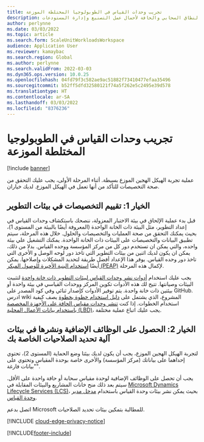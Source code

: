 ```yaml
---
title: تجريب وحدات القياس في الطوبولوجيا المختلطة الموزعة
description: يوفر هذا الموضوع معلومات حول كيفية تجربة وحدات النطاق السحابي والحافة لأحمال عمل التصنيع وإدارة المستودعات.
author: perlynne
ms.date: 03/03/2022
ms.topic: article
ms.search.form: ScaleUnitWorkloadsWorkspace
audience: Application User
ms.reviewer: kamaybac
ms.search.region: Global
ms.author: perlynne
ms.search.validFrom: 2022-03-03
ms.dyn365.ops.version: 10.0.25
ms.openlocfilehash: 04fd79f3c582ae9ac51882f73410477efaa35496
ms.sourcegitcommit: b52ff5dfd32580121f74a5f262e5c2495e39d578
ms.translationtype: HT
ms.contentlocale: ar-SA
ms.lasthandoff: 03/03/2022
ms.locfileid: "8376236"
---
```

# <a name="try-out-scale-units-in-a-distributed-hybrid-topology"></a>تجريب وحدات القياس في الطوبولوجيا المختلطة الموزعة

[!include [banner](../includes/banner.md)]

عملية تجربة الهيكل الهجين الموزع بسيطة. أثناء المرحلة الأولى، يجب عليك التحقق من صحة التخصيصات للتأكد من أنها تعمل في الهيكل الموزع. لديك خياران.

## <a name="option-1-evaluate-customizations-in-development-environments"></a>الخيار 1: تقييم التخصيصات في بيئات التطوير

قبل بدء عملية الإلحاق في بيئة الاختبار المعزولة، ننصحك باستكشاف وحدات القياس في إعداد التطوير، مثل البيئة ذات الخانة الواحدة (المعروفة أيضًا بالبيئة من المستوى 1)، بحيث يمكنك التحقق من صحة العمليات والتخصيصات والحلول. خلال هذه المرحلة، سيتم تطبيق البيانات والتخصيصات على البيئات ذات الخانة الواحدة. يمكنك التشغيل علي بيئة واحده، والتي يمكن ان تستخدم دور كل من مركز المؤسسة ووحده القياس. بدلا من ذلك، يمكن ان يكون لديك اثنين من بيئات التطوير التي تاخذ دور لوحه الوصل و الأخرى التي تاخذ دور وحده القياس. يوفر هذا الإعداد أفضل طريقة لتحديد المشكلات وإصلاحها. يمكن أيضًا [استخدام البنية الأخيرة للوصول المبكر (PEAP)](https://forms.office.com/FormsPro/Pages/ResponsePage.aspx?id=v4j5cvGGr0GRqy180BHbR56j8lZs0FdAvwT75_WNFyxURUFWTjQzTzg0UUk5RkJHMDFEMVlSSDFEQy4u) لإكمال هذه المرحلة.

يجب عليك استخدام [أدوات نشر وحدات القياس لبيئات التطوير ذات خانة واحدة](https://github.com/microsoft/SCMScaleUnitDevTools) لتثبيت البيئات وصيانتها. تتيح لك هذه الأدوات تكوين المركز ووحدات القياسي في بيئة واحدة أو بيئتين ذات خانة واحدة. يتم توفير الأدوات كإصدار ثنائي وفي كود المصدر على GitHub. ادرس wiki المشروع، الذي يشتمل على [دليل استخدام خطوة بخطوة](https://github.com/microsoft/SCMScaleUnitDevTools/wiki/Step-by-step-usage-guide) يصف كيفية استخدام الخطوات. إذا كنت [تنشر وحدات مقياس الحافة على الأجهزة المخصصة باستخدام بيانات الأعمال المحلية (LBD)](cloud-edge-edge-scale-units-lbd.md)، يجب عليك اتباع عملية مختلفة.

## <a name="option-2-acquire-add-ins-and-deploy-in-your-sandbox-environments"></a>الخيار 2: الحصول على الوظائف الإضافية ونشرها في بيئات آلية تحديد الصلاحيات الخاصة بك

لتجربة الهيكل الهجين الموزع، يجب أن يكون لديك بيئتا وضع الحماية (المستوى 2)، تحتوي إحداهما على بياناتك (مركز المؤسسة) والأخرى خاصة بوحدة المقياس وتحتوي على "بيانات فارغة".

يجب أن تحصل على الوظائف الإضافية لوحدة مقياس سحابة أو حافة واحدة على الأقل. سيتم بعد ذلك منح خانات المشاريع والبيئات المقابلة في [Microsoft Dynamics Lifecycle Services (LCS)](https://lcs.dynamics.com/)، بحيث يمكن نشر بيئات وحدة القياس باستخدام [مدخل مدير وحدة القياس](https://aka.ms/SCMSUM).

اتصل بدعم Microsoft للمطالبة بتمكين بيئات تحديد الصلاحيات.

[!INCLUDE [cloud-edge-privacy-notice](../../includes/cloud-edge-privacy-notice.md)]

[!INCLUDE[footer-include](../../includes/footer-banner.md)]
